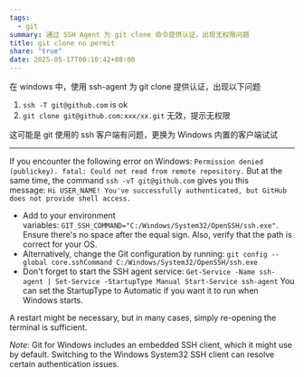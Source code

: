 ```yaml
---
tags:
  - git
summary: 通过 SSH Agent 为 git clone 命令提供认证，出现无权限问题
title: git clone no permit
share: "true"
date: 2025-05-17T00:10:42+08:00
---
```


在 windows 中，使用 ssh-agent 为 git clone 提供认证，出现以下问题

1. `ssh -T git@github.com` is ok
2. `git clone git@github.com:xxx/xx.git` 无效，提示无权限

这可能是 git 使用的 ssh 客户端有问题，更换为 Windows 内置的客户端试试

---

If you encounter the following error on Windows: `Permission denied (publickey). fatal: Could not read from remote repository.` But at the same time, the command `ssh -vT git@github.com` gives you this message: `Hi USER_NAME! You've successfully authenticated, but GitHub does not provide shell access.`

- Add to your environment variables: `GIT_SSH_COMMAND="C:/Windows/System32/OpenSSH/ssh.exe"`. Ensure there's no space after the equal sign. Also, verify that the path is correct for your OS.
- Alternatively, change the Git configuration by running: `git config --global core.sshCommand C:/Windows/System32/OpenSSH/ssh.exe`
- Don't forget to start the SSH agent service: `Get-Service -Name ssh-agent | Set-Service -StartupType Manual Start-Service ssh-agent` You can set the StartupType to Automatic if you want it to run when Windows starts.

A restart might be necessary, but in many cases, simply re-opening the terminal is sufficient.

_Note:_ Git for Windows includes an embedded SSH client, which it might use by default. Switching to the Windows System32 SSH client can resolve certain authentication issues.